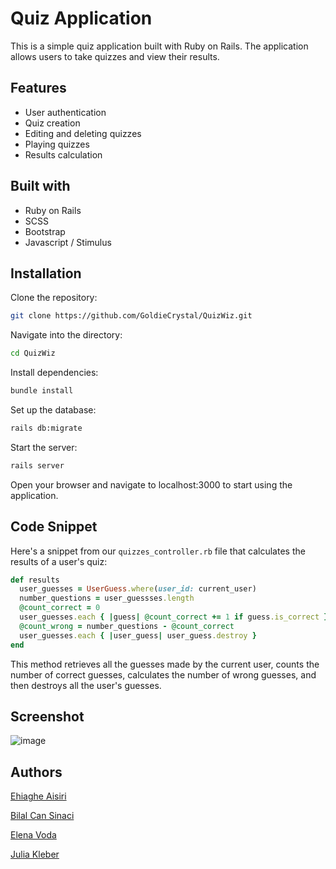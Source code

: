 # Quiz Application

This is a simple quiz application built with Ruby on Rails. The application allows users to take quizzes and view their results.

## Features

- User authentication
- Quiz creation
- Editing and deleting quizzes
- Playing quizzes
- Results calculation

## Built with

- Ruby on Rails
- SCSS
- Bootstrap
- Javascript / Stimulus
  
## Installation

Clone the repository:

  ```bash
  git clone https://github.com/GoldieCrystal/QuizWiz.git
  ```

Navigate into the directory:

  ```bash
  cd QuizWiz
  ```

Install dependencies:

  ```bash
  bundle install
  ```

Set up the database:
  ```bash
  rails db:migrate
  ```

Start the server:

  ```bash
  rails server
  ```

Open your browser and navigate to localhost:3000 to start using the application.

## Code Snippet

Here's a snippet from our `quizzes_controller.rb` file that calculates the results of a user's quiz:

```ruby
def results
  user_guesses = UserGuess.where(user_id: current_user)
  number_questions = user_guessses.length
  @count_correct = 0
  user_guesses.each { |guess| @count_correct += 1 if guess.is_correct }
  @count_wrong = number_questions - @count_correct
  user_guesses.each { |user_guess| user_guess.destroy }
end
```

This method retrieves all the guesses made by the current user, counts the number of correct guesses, calculates the number of wrong guesses, and then destroys all the user's guesses.

## Screenshot

![image](https://github.com/GoldieCrystal/QuizWiz/assets/142741980/ad0a408e-c171-4cf1-97ee-b0c88e257722)

## Authors

[Ehiaghe Aisiri](https://github.com/aghe-eng)

[Bilal Can Sinaci](https://github.com/canosin46)

[Elena Voda](https://github.com/ElenaVoda)

[Julia Kleber](https://github.com/GoldieCrystal)
